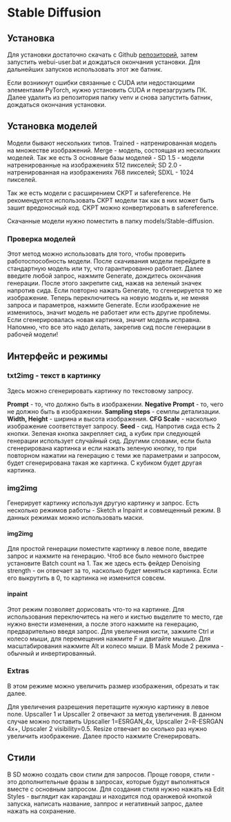 # Stable Diffusion

## Установка

Для установки достаточно скачать с Github [репозиторий](https://github.com/serpotapov/stable-diffusion-portable), затем запустить webui-user.bat и дождаться окончания установки. Для дальнейших запусков использовать этот же батник.

Если возникнут ошибки связанные с CUDA или недостающими элементами PyTorch, нужно установить CUDA и перезагрузить ПК. Далее удалить из репозитория папку venv и снова запустить батник, дождаться окончания установки.



## Установка моделей

Модели бывают нескольких типов. Trained - натренированная модель на множестве изображений. Merge - модель, состоящая из нескольких моделей. Так же есть 3 основные базы моделей - SD 1.5 - модели натренированные на изображениях 512 пикселей; SD 2.0 - натренированная на изображениях 768 пикселей; SDXL - 1024 пикселей.

Так же есть модели с расширением CKPT и safereference. Не рекомендуется использовать CKPT модели так как в них может быть зашит вредоносный код. CKPT можно конвертировать в safereference.

Скачанные модели нужно поместить в папку models/Stable-diffusion.


### Проверка моделей

Этот метод можно использовать для того, чтобы проверить работоспособность модели. После скачивания модели перейдите в стандартную модель или ту, что гарантированно работает. Далее введите любой запрос, нажмите Generate, дождитесь окончания генерации. После этого закрепите сид, нажав на зеленый значек напротив сида. Если повторно нажать Generate, то сгенерируется то же изображение. Теперь переключитесь на новую модель и, не меняя запроса и параметров, нажмите Generate. Если изображение не изменилось, значит модель не работает или есть другие проблемы. Если сгенерировалась новая картинка, значит модель исправна. Напомню, что все это надо делать, закрепив сид после генерации в рабочей модели!



## Интерфейс и режимы

### txt2img - текст в картинку

Здесь можно сгенерировать картинку по текстовому запросу.

**Prompt** - то, что должно быть в изображении.
**Negative Prompt** - то, чего не должно быть в изображении.
**Sampling steps** - семплы детализации.
**Width, Height** - ширина и высота изображения.
**CFG Scale** - насколько изображение соответствует запросу.
**Seed** - сид. Напротив сида есть 2 кнопки. Зеленая кнопка закрепляет сид, а кубик при следующей генерации использует случайный сид. Другими словами, если была сгенерирована картинка и если нажать зеленую кнопку, то при повторном нажатии на генерацию с теми же параметрами и запросом, будет сгенерирована такая же картинка. С кубиком будет другая картинка.


### img2img

Генерирует картинку используя другую картинку и запрос. Есть несколько режимов работы - Sketch и Inpaint и совмещенный режим. В данных режимах можно использовать маски.

#### img2img
Для простой генерации поместите картинку в левое поле, введите запрос и нажмите на генерацию. Чтоб все было немного быстрее установите Batch count на 1. Так же здесь есть фейдер Denoising strength - он отвечает за то, насколько будет меняться картинка. Если его выкрутить в 0, то картинка не изменится совсем.

#### inpaint
Этот режим позволяет дорисовать что-то на картинке. Для использования переключитесь на него и кистью выделите то место, где нужно внести изменения, а после этого нажмите на генерацию, предварительно введя запрос.
Для увеличения кисти, зажмите Ctrl и колесо мыши, для перемещения нажмите F и двигайте мышью. Для масштабирования нажмите Alt и колесо мыши.
В Mask Mode 2 режима - обычный и инвертированный.



### Extras

В этом режиме можно увеличить размер изображения, обрезать и так далее.

Для увеличения разрешения перетащите нужную картинку в левое поле. Upscaller 1 и Upscaller 2 отвечают за метод увеличения. В данном случае можно поставить Upscaller 1=ESRGAN_4x, Upscaller 2=R-ESRGAN 4x+, Upscaler 2 visibility=0.5. Resize отвечает во сколько раз нужно увеличить изображение. Далее просто нажмите Сгенерировать.
## Стили

В SD можно создать свои стили для запросов. Проще говоря, стили - это дополнительные фразы в запросах, которые будут выполняться вместе с основным запросом. Для создания стиля нужно нажать на Edit Styles - выглядит как карандаш и находится под оранжевой кнопкой запуска, написать название, заппрос и негативный запрос, далее нажать на сохранение.


